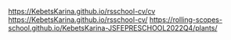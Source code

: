 https://KebetsKarina.github.io/rsschool-cv/cv
https://KebetsKarina.github.io/rsschool-cv/
https://rolling-scopes-school.github.io/KebetsKarina-JSFEPRESCHOOL2022Q4/plants/
